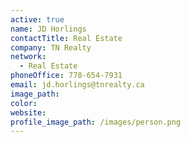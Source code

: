 ```yaml
---
active: true
name: JD Horlings
contactTitle: Real Estate
company: TN Realty
network:
  - Real Estate
phoneOffice: 778-654-7931
email: jd.horlings@tnrealty.ca
image_path:
color:
website:
profile_image_path: /images/person.png
---
```




